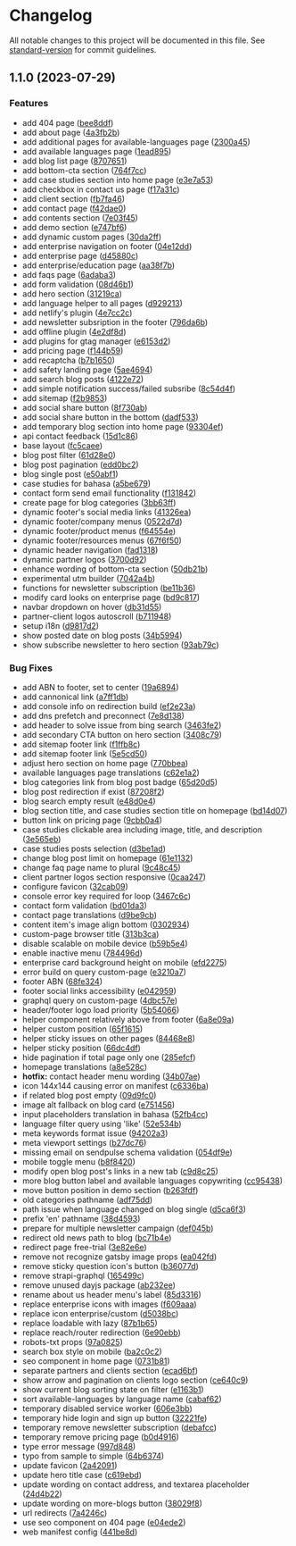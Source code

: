 # Changelog

All notable changes to this project will be documented in this file. See [standard-version](https://github.com/conventional-changelog/standard-version) for commit guidelines.

## 1.1.0 (2023-07-29)


### Features

* add 404 page ([bee8ddf](https://github.com/q6a/website-2022/commit/bee8ddfb7bee39c3cb28178c3d6472d080265338))
* add about page ([4a3fb2b](https://github.com/q6a/website-2022/commit/4a3fb2b06ee3ebd4ca3d6f98bbc74542262686e8))
* add additional pages for available-languages page ([2300a45](https://github.com/q6a/website-2022/commit/2300a45ef4f31c5bfefa94e35c5b3009948cd156))
* add available languages page ([1ead895](https://github.com/q6a/website-2022/commit/1ead895742694ed4b2ddf6902fad0472333b84d8))
* add blog list page ([8707651](https://github.com/q6a/website-2022/commit/8707651f492a0f57406995dbefeeb03f4dd31cf5))
* add bottom-cta section ([764f7cc](https://github.com/q6a/website-2022/commit/764f7cc43c73eba2a078554b23076079bd3c50b2))
* add case studies section into home page ([e3e7a53](https://github.com/q6a/website-2022/commit/e3e7a535f3d62051d204129371a3014457a62690))
* add checkbox in contact us page ([f17a31c](https://github.com/q6a/website-2022/commit/f17a31c7befcd558794d2d44c10b7fbb1be8ab0b))
* add client section ([fb7fa46](https://github.com/q6a/website-2022/commit/fb7fa46f84d3f7b885fcbe986e1971667f075860))
* add contact page ([f42dae0](https://github.com/q6a/website-2022/commit/f42dae0a184167c79526e3a5ba248dba79dfebfa))
* add contents section ([7e03f45](https://github.com/q6a/website-2022/commit/7e03f45fa468de7721751ac3e8a03215a40510a9))
* add demo section ([e747bf6](https://github.com/q6a/website-2022/commit/e747bf6cb26fe634da0893ea8816a3ed4239be8e))
* add dynamic custom pages ([30da2ff](https://github.com/q6a/website-2022/commit/30da2ff076e91d4b62c5e99ae1e8fe0120cfd918))
* add enterprise navigation on footer ([04e12dd](https://github.com/q6a/website-2022/commit/04e12dd1e4ac039c397cedabca12a6f45cdc75d5))
* add enterprise page ([d45880c](https://github.com/q6a/website-2022/commit/d45880cee66f8abf8ed5561d194471838d416f6c))
* add enterprise/education page ([aa38f7b](https://github.com/q6a/website-2022/commit/aa38f7b9c9fd0c32344d18135c5746b9a78ff58f))
* add faqs page ([6adaba3](https://github.com/q6a/website-2022/commit/6adaba3d4ee2f93f3cf472f0c5f1716457f3417b))
* add form validation ([08d46b1](https://github.com/q6a/website-2022/commit/08d46b1690b0319808b6de27234e84f2b5339cc7))
* add hero section ([31219ca](https://github.com/q6a/website-2022/commit/31219ca12d77a0c345dea2764eb9022a04380cfe))
* add language helper to all pages ([d929213](https://github.com/q6a/website-2022/commit/d92921334f951c9f92f1d805cfca4d4adc296619))
* add netlify's plugin ([4e7cc2c](https://github.com/q6a/website-2022/commit/4e7cc2ce85527ad9111a64c6ff7ed03858aa7f8d))
* add newsletter subsription in the footer ([796da6b](https://github.com/q6a/website-2022/commit/796da6b6c0476b7e5f66e79c9746257c41b4aa9f))
* add offline plugin ([4e2df8d](https://github.com/q6a/website-2022/commit/4e2df8d64ace92d06fcc65a6397b5c865c786b43))
* add plugins for gtag manager ([e6153d2](https://github.com/q6a/website-2022/commit/e6153d2688846d4f58011aadb2ee449c2f6be3df))
* add pricing page ([f144b59](https://github.com/q6a/website-2022/commit/f144b593a606524cbde3617230bdb91ac25f7780))
* add recaptcha ([b7b1650](https://github.com/q6a/website-2022/commit/b7b16508bdb69b9f9120ec4b571ac24069812299))
* add safety landing page ([5ae4694](https://github.com/q6a/website-2022/commit/5ae4694ae600cf5eb305ed6a1b6f37e5017cf05e))
* add search blog posts ([4122e72](https://github.com/q6a/website-2022/commit/4122e7248c07a1916f56a0231685a18946b90c7e))
* add simple notification success/failed subsribe ([8c54d4f](https://github.com/q6a/website-2022/commit/8c54d4f3b8b67172be34320605d20f95e74aa83e))
* add sitemap ([f2b9853](https://github.com/q6a/website-2022/commit/f2b9853d7f97921e6ba9a4d8fa5ccf063c497aff))
* add social share button ([8f730ab](https://github.com/q6a/website-2022/commit/8f730ab74feafebff9bea8f63d6cbd5eb057a54d))
* add social share button in the bottom ([dadf533](https://github.com/q6a/website-2022/commit/dadf5337ff1136478dcd136f80b70327c4c0a878))
* add temporary blog section into home page ([93304ef](https://github.com/q6a/website-2022/commit/93304ef903b549a9c734a1b37b68d609b2950f65))
* api contact feedback ([15d1c86](https://github.com/q6a/website-2022/commit/15d1c8635103843f94eb1e8e1d4691be772d202f))
* base layout ([fc5caee](https://github.com/q6a/website-2022/commit/fc5caee239ae0eae76178105571baec0722fa2a2))
* blog post filter ([61d28e0](https://github.com/q6a/website-2022/commit/61d28e0219ae90894a8ae10e6ac5597124a7c413))
* blog post pagination ([edd0bc2](https://github.com/q6a/website-2022/commit/edd0bc21ee93ee0cb6e963b29c258ab2bb4eed12))
* blog single post ([e50abf1](https://github.com/q6a/website-2022/commit/e50abf1e26fa3ba3a81ac7332a7a1db5a666723c))
* case studies for bahasa ([a5be679](https://github.com/q6a/website-2022/commit/a5be6791a9facac5475d47898b9702447b0e8e08))
* contact form send email functionality ([f131842](https://github.com/q6a/website-2022/commit/f13184206f23bca01dd0c2dc0babe0f6dbb4019a))
* create page for blog categories ([3bb63ff](https://github.com/q6a/website-2022/commit/3bb63ff11ac4c65bfa52d9e6286ab36b87a3d5b8))
* dynamic footer's social media links ([41326ea](https://github.com/q6a/website-2022/commit/41326ea641beefa41f6eb2fa150ecd4fb2e61c67))
* dynamic footer/company menus ([0522d7d](https://github.com/q6a/website-2022/commit/0522d7d8976514d13eb84f08451ea13b33edcd52))
* dynamic footer/product menus ([f64554e](https://github.com/q6a/website-2022/commit/f64554e148371dc3528f4e93e7056ebed559d47e))
* dynamic footer/resources menus ([67f6f50](https://github.com/q6a/website-2022/commit/67f6f50ab6c90ca6bda504ee127918d0777158ff))
* dynamic header navigation ([fad1318](https://github.com/q6a/website-2022/commit/fad1318e72152310cfa399322d402134615bbebe))
* dynamic partner logos ([3700d92](https://github.com/q6a/website-2022/commit/3700d92f0c6f78a34aed88419a438afc88fb188a))
* enhance wording of bottom-cta section ([50db21b](https://github.com/q6a/website-2022/commit/50db21bb77b0504398add4c1050617946c6d4c21))
* experimental utm builder ([7042a4b](https://github.com/q6a/website-2022/commit/7042a4bfa89ccd88f6ac1ea8a82fc6d231d8edbc))
* functions for newsletter subscription ([be11b36](https://github.com/q6a/website-2022/commit/be11b36838bad9eb3cd5723ea8eebcb7b17dd2a8))
* modify card looks on enterprise page ([bd9c817](https://github.com/q6a/website-2022/commit/bd9c81707510fe3aecefc8cf1e3bdb75be1655b6))
* navbar dropdown on hover ([db31d55](https://github.com/q6a/website-2022/commit/db31d55fe700dab273875ce1b5e1a261d6be4f79))
* partner-client logos autoscroll ([b711948](https://github.com/q6a/website-2022/commit/b7119488d1cf2bfa1a26c35f8e7125c9dd4d3ddc))
* setup i18n ([d9817d2](https://github.com/q6a/website-2022/commit/d9817d29706f0aca734457164bee56e8de23c086))
* show posted date on blog posts ([34b5994](https://github.com/q6a/website-2022/commit/34b5994e673789aa17dd9c054d9293ac5350a493))
* show subscribe newsletter to hero section ([93ab79c](https://github.com/q6a/website-2022/commit/93ab79c512377db5f0132026172211c4d74a9009))


### Bug Fixes

* add ABN to footer, set to center ([19a6894](https://github.com/q6a/website-2022/commit/19a689452081a312984be811e8d27cf3f9f1f7fe))
* add cannonical link ([a7ff1db](https://github.com/q6a/website-2022/commit/a7ff1dbd9a1da4d807fbb3edd0236c585da56f03))
* add console info on redirection build ([ef2e23a](https://github.com/q6a/website-2022/commit/ef2e23a27253b9a040703b39a8d9db9da5a8a2c8))
* add dns prefetch and preconnect ([7e8d138](https://github.com/q6a/website-2022/commit/7e8d138bf7ef62e31b6e761be0070c5ac39aad06))
* add header to solve issue from bing search ([3463fe2](https://github.com/q6a/website-2022/commit/3463fe2fbb65fd6ca3a9348051325f9b5a01dc13))
* add secondary CTA button on hero section ([3408c79](https://github.com/q6a/website-2022/commit/3408c797bc2b9429ddfbfb3d340ff92ada49c9b7))
* add sitemap footer link ([f1ffb8c](https://github.com/q6a/website-2022/commit/f1ffb8c2098d9ae8a13812a5c25d89ccbe65d901))
* add sitemap footer link ([5e5cd50](https://github.com/q6a/website-2022/commit/5e5cd503ac5d233b73ad385e56af89e655a90ee8))
* adjust hero section on home page ([770bbea](https://github.com/q6a/website-2022/commit/770bbeaca2b3ee77a62a3f7e23b1aa29827556df))
* available languages page translations ([c62e1a2](https://github.com/q6a/website-2022/commit/c62e1a259c2c1a08c1af2602fd600f692654ede9))
* blog categories link from blog post badge ([65d20d5](https://github.com/q6a/website-2022/commit/65d20d517153333fad10f0a7f1586957c7cd34d2))
* blog post redirection if exist ([87208f2](https://github.com/q6a/website-2022/commit/87208f2724f1ca46bcd3cbaa52cf04323e4ee75d))
* blog search empty result ([e48d0e4](https://github.com/q6a/website-2022/commit/e48d0e4515069a9820ffb1c2b3775c0c4a393477))
* blog section title, and case studies section title on homepage ([bd14d07](https://github.com/q6a/website-2022/commit/bd14d0723e49ab01b2923fbcc4441c8d4952a5eb))
* button link on pricing page ([9cbb0a4](https://github.com/q6a/website-2022/commit/9cbb0a408dc1b27e3b6ce329de22b84924792e2a))
* case studies clickable area including image, title, and description ([3e565eb](https://github.com/q6a/website-2022/commit/3e565eb4ff63866ccdf2df18d17da0e230ca9ad6))
* case studies posts selection ([d3be1ad](https://github.com/q6a/website-2022/commit/d3be1ada097e70c929467ad105ba4f16b37810b3))
* change blog post limit on homepage ([61e1132](https://github.com/q6a/website-2022/commit/61e113200fe23bd223d952f289130ad452ca5d03))
* change faq page name to plural ([9c48c45](https://github.com/q6a/website-2022/commit/9c48c456f6cf734ded4f181f680d5a457c0199a8))
* client partner logos section responsive ([0caa247](https://github.com/q6a/website-2022/commit/0caa247847b44e56fb189cae237bea5a5715e3d7))
* configure favicon ([32cab09](https://github.com/q6a/website-2022/commit/32cab09871e8189bad29e718053df770a643bb4c))
* console error key required for loop ([3467c6c](https://github.com/q6a/website-2022/commit/3467c6ce096bc03b5ce117557cd701cca73acbb1))
* contact form validation ([bd01da3](https://github.com/q6a/website-2022/commit/bd01da344ca945a2737aca015ab6ae6cf4111c72))
* contact page translations ([d9be9cb](https://github.com/q6a/website-2022/commit/d9be9cbb29dfbcd37d5fdbcc673aaac12674c6b5))
* content item's image align bottom ([0302934](https://github.com/q6a/website-2022/commit/030293403f3ce2d038b4492b66eca4df3eab2743))
* custom-page browser title ([313b3ca](https://github.com/q6a/website-2022/commit/313b3ca9e37a8d18857905b53e7c40882d2776f1))
* disable scalable on mobile device ([b59b5e4](https://github.com/q6a/website-2022/commit/b59b5e4e36f117486633d1600ba86affc2b101e7))
* enable inactive menu ([784496d](https://github.com/q6a/website-2022/commit/784496d4a3efbabc0ef8383a8a3d97c796238404))
* enterprise card background height on mobile ([efd2275](https://github.com/q6a/website-2022/commit/efd227503918f0c6349bea58b77326c26d0b51af))
* error build on query custom-page ([e3210a7](https://github.com/q6a/website-2022/commit/e3210a7681b90679adccb823d3f0907ed665f3b2))
* footer ABN ([68fe324](https://github.com/q6a/website-2022/commit/68fe324c6db0569f0d231c16d165dfa9fdb4e77a))
* footer social links accessibility ([e042959](https://github.com/q6a/website-2022/commit/e04295905f5317ea429d568e30019980d28a0b71))
* graphql query on custom-page ([4dbc57e](https://github.com/q6a/website-2022/commit/4dbc57e448c00eeea354384ce3d45729c63cca65))
* header/footer logo load priority ([5b54066](https://github.com/q6a/website-2022/commit/5b5406650ef7ec377e842cb625ed0c14616ec036))
* helper component relatively above from footer ([6a8e09a](https://github.com/q6a/website-2022/commit/6a8e09aea71e1c013d20c172d4a0a605c56af8ad))
* helper custom position ([65f1615](https://github.com/q6a/website-2022/commit/65f16150ebec594e5917b53f48c6d70cf02222a3))
* helper sticky issues on other pages ([84468e8](https://github.com/q6a/website-2022/commit/84468e8fe4d4318473874ec224e3027b32703c7b))
* helper sticky position ([66dc4df](https://github.com/q6a/website-2022/commit/66dc4df100484eea4dc0cce3a8c1215daf8c4b6e))
* hide pagination if total page only one ([285efcf](https://github.com/q6a/website-2022/commit/285efcf091d326990d58217a57ce09cccc08cadd))
* homepage translations ([a8e528c](https://github.com/q6a/website-2022/commit/a8e528c2b82d977430acd96699bab77dd49c9cc6))
* **hotfix:** contact header menu wording ([34b07ae](https://github.com/q6a/website-2022/commit/34b07ae22b0cadbbb7112af97f5481fcb8dbf203))
* icon 144x144 causing error on manifest ([c6336ba](https://github.com/q6a/website-2022/commit/c6336ba722a190e2d22975364a423d1fc114d8ae))
* if related blog post empty ([09d9fc0](https://github.com/q6a/website-2022/commit/09d9fc0be1f0cf637e0c95460a24d3359fd8470b))
* image alt fallback on blog card ([e751456](https://github.com/q6a/website-2022/commit/e751456c90e540d1bbb7c4a5d2d447d71eacb2a5))
* input placeholders translation in bahasa ([52fb4cc](https://github.com/q6a/website-2022/commit/52fb4cc7e01b34a614617d80ed4d8bdaf0a498ee))
* language filter query using 'like' ([52e534b](https://github.com/q6a/website-2022/commit/52e534b5fcb7012d60aab6fc2d0028aef7ef4095))
* meta keywords format issue ([94202a3](https://github.com/q6a/website-2022/commit/94202a352c7da56ce1fd1dad4d42a696f43956d5))
* meta viewport settings ([b27dc76](https://github.com/q6a/website-2022/commit/b27dc7683f4ce2a421c77fc336a3958fe8c1c560))
* missing email on sendpulse schema validation ([054df9e](https://github.com/q6a/website-2022/commit/054df9e1bc2ad34ace0031700a63ef12527a7287))
* mobile toggle menu ([b8f8420](https://github.com/q6a/website-2022/commit/b8f84206d7280477b63e9345308e2ccf6d08acdb))
* modify open blog post's links in a new tab ([c9d8c25](https://github.com/q6a/website-2022/commit/c9d8c255f8096ce3fcdbeb105cd68a1039048a36))
* more blog button label and available languages copywriting ([cc95438](https://github.com/q6a/website-2022/commit/cc95438a4894c0ada99d3c169e9812fc9dc4b382))
* move button position in demo section ([b263fdf](https://github.com/q6a/website-2022/commit/b263fdf9d0e4081eaf39e7a0d9b2bdc1e11e7113))
* old categories pathname ([adf75dd](https://github.com/q6a/website-2022/commit/adf75ddc974f0d5841071cde3c238fbeee67d761))
* path issue when language changed on blog single ([d5ca6f3](https://github.com/q6a/website-2022/commit/d5ca6f3e4bef7c671dcd75dc27b8e4ae4273d82f))
* prefix 'en' pathname ([38d4593](https://github.com/q6a/website-2022/commit/38d4593db2caf11e06025be6514eca122ebbd066))
* prepare for multiple newsletter campaign ([def045b](https://github.com/q6a/website-2022/commit/def045babc772264329855f60ac5c319574b82ff))
* redirect old news path to blog ([bc71b4e](https://github.com/q6a/website-2022/commit/bc71b4e45e8920708f1d91f33ba7348d1a7067c9))
* redirect page free-trial ([3e82e6e](https://github.com/q6a/website-2022/commit/3e82e6ef24312d94e8559d31cdee866d860d28b9))
* remove not recognize gatsby image props ([ea042fd](https://github.com/q6a/website-2022/commit/ea042fdc68879f248e4ea23c5b844b91bdedede0))
* remove sticky question icon's button ([b36077d](https://github.com/q6a/website-2022/commit/b36077d3ec14b8e86f5d04cbee364c8164f6a830))
* remove strapi-graphql ([165499c](https://github.com/q6a/website-2022/commit/165499cc9d253c6a0e3b22db4fb1f751fa8c5a65))
* remove unused dayjs package ([ab232ee](https://github.com/q6a/website-2022/commit/ab232ee485fd52c30bd0417ae4ed62e24c093168))
* rename about us header menu's label ([85d3316](https://github.com/q6a/website-2022/commit/85d33162ec89b3c60582a99face07c10842d9d3e))
* replace enterprise icons with images ([f609aaa](https://github.com/q6a/website-2022/commit/f609aaa3134aa4839b30fd892e54b8ead6a66351))
* replace icon enterprise/custom ([d5038bc](https://github.com/q6a/website-2022/commit/d5038bcc6adf03c0d25f093e85651537aab6c674))
* replace loadable with lazy ([87b1b65](https://github.com/q6a/website-2022/commit/87b1b654b3f3e285f8d631c2368f3a8e765a6285))
* replace reach/router redirection ([6e90ebb](https://github.com/q6a/website-2022/commit/6e90ebb11f854cd68051b57e41d25ad56e1f4548))
* robots-txt props ([97a0825](https://github.com/q6a/website-2022/commit/97a082518f3240cc9c52d6be1fe849d879fefa56))
* search box style on mobile ([ba2c0c2](https://github.com/q6a/website-2022/commit/ba2c0c2f0a41cfea646bf773034ae29e355bd77f))
* seo component in home page ([0731b81](https://github.com/q6a/website-2022/commit/0731b81df0fbd3c40e3a504a18af9f3bb32be10b))
* separate partners and clients section ([ecad6bf](https://github.com/q6a/website-2022/commit/ecad6bf904be6340f56b7019267fae179cea986b))
* show arrow and pagination on clients logo section ([ce640c9](https://github.com/q6a/website-2022/commit/ce640c973a70f91dd3607fe8046eabf0443f5e20))
* show current blog sorting state on filter ([e1163b1](https://github.com/q6a/website-2022/commit/e1163b1bdcc20aff79af1d9c181bcf24f3885076))
* sort available-languages by language name ([cabaf62](https://github.com/q6a/website-2022/commit/cabaf62c3272f9629420be65e15764e59b8d864e))
* temporary disabled service worker ([606e3bb](https://github.com/q6a/website-2022/commit/606e3bb397ea78ec95e275fc6b32f45a11af1af5))
* temporary hide login and sign up button ([32221fe](https://github.com/q6a/website-2022/commit/32221fed1f33f93d35fecab0309bb892ecde6714))
* temporary remove newsletter subscription ([debafcc](https://github.com/q6a/website-2022/commit/debafccdc6300e6aac234ead28e64939e77179b7))
* temporary remove pricing page ([b0d4916](https://github.com/q6a/website-2022/commit/b0d49161ffd3986f1dc5966d58c0d180d35fb820))
* type error message ([997d848](https://github.com/q6a/website-2022/commit/997d848f9987a2d7d8e4d8ca6c35f08d80e59502))
* typo from sample to simple ([64b6374](https://github.com/q6a/website-2022/commit/64b6374ccffadb7122f58fe9c82262faf99c0ff7))
* update favicon ([2a42091](https://github.com/q6a/website-2022/commit/2a4209166bd25ffda05f157d1c3126049e2d0427))
* update hero title case ([c619ebd](https://github.com/q6a/website-2022/commit/c619ebda6a094aa3ae4ae4b39ad569d62adb64ba))
* update wording on contact address, and textarea placeholder ([24d4b22](https://github.com/q6a/website-2022/commit/24d4b22f1e3435b498164e3b5d316055e5ee6aa7))
* update wording on more-blogs button ([38029f8](https://github.com/q6a/website-2022/commit/38029f819a2e9444c54dcae4735f5b9fb002227a))
* url redirects ([7a4246c](https://github.com/q6a/website-2022/commit/7a4246c688823a7fa857f72c517048b20876df93))
* use seo component on 404 page ([e04ede2](https://github.com/q6a/website-2022/commit/e04ede27a21082072e2ec990b6a161177b2035ae))
* web manifest config ([441be8d](https://github.com/q6a/website-2022/commit/441be8dbc94dccaa9838979fc62b71eab4e554f5))
